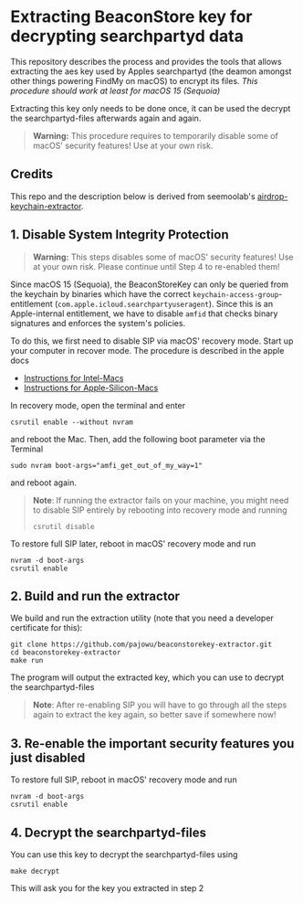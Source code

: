 # Extracting BeaconStore key for decrypting searchpartyd data

This repository describes the process and provides the tools that allows extracting the aes key used by Apples searchpartyd (the deamon amongst other things powering FindMy on macOS) to encrypt its files.
_This procedure should work at least for macOS 15 (Sequoia)_

Extracting this key only needs to be done once, it can be used the decrypt the searchpartyd-files afterwards again and again.

> **Warning:** This procedure requires to temporarily disable some of macOS' security features! Use at your own risk.

## Credits

This repo and the description below is derived from seemoolab's [airdrop-keychain-extractor](https://github.com/seemoo-lab/airdrop-keychain-extractor).

## 1. Disable System Integrity Protection

> **Warning:** This steps disables some of macOS' security features! Use at your own risk. Please continue until Step 4 to re-enabled them!

Since macOS 15 (Sequoia), the BeaconStoreKey can only be queried from the keychain by binaries which have the correct `keychain-access-group`-entitlement (`com.apple.icloud.searchpartyuseragent`).
Since this is an Apple-internal entitlement, we have to disable `amfid` that checks binary signatures and enforces the system's policies.

To do this, we first need to disable SIP via macOS' recovery mode. Start up your computer in recover mode. The procedure is described in the apple docs

- [Instructions for Intel-Macs](https://support.apple.com/en-gb/guide/mac-help/mchl338cf9a8/15.0/mac/15.0#mchl69906860)
- [Instructions for Apple-Silicon-Macs](https://support.apple.com/en-gb/guide/mac-help/mchl82829c17/15.0/mac/15.0#mchl5abfbb29)

In recovery mode, open the terminal and enter

```
csrutil enable --without nvram
```

and reboot the Mac. Then, add the following boot parameter via the Terminal

```
sudo nvram boot-args="amfi_get_out_of_my_way=1"
```

and reboot again.

> **Note**: If running the extractor fails on your machine, you might need to disable SIP entirely by rebooting into recovery mode and running
>
> ```
> csrutil disable
> ```

To restore full SIP later, reboot in macOS' recovery mode and run

```
nvram -d boot-args
csrutil enable
```

## 2. Build and run the extractor

We build and run the extraction utility (note that you need a developer certificate for this):

```
git clone https://github.com/pajowu/beaconstorekey-extractor.git
cd beaconstorekey-extractor
make run
```

The program will output the extracted key, which you can use to decrypt the searchpartyd-files

> **Note**: After re-enabling SIP you will have to go through all the steps again to extract the key again, so better save if somewhere now!

## 3. Re-enable the important security features you just disabled

To restore full SIP, reboot in macOS' recovery mode and run

```
nvram -d boot-args
csrutil enable
```

## 4. Decrypt the searchpartyd-files

You can use this key to decrypt the searchpartyd-files using

```
make decrypt
```

This will ask you for the key you extracted in step 2
